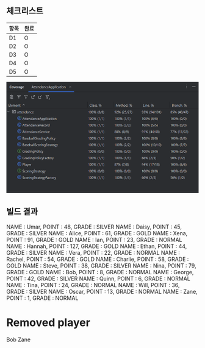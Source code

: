 ## 체크리스트

| 항목 | 완료 |
|------|------|
| D1   | O    |
| D2   | O    |
| D3   | O    |
| D4   | O    |
| D5   | O    |

![alt text](image.png)


## 빌드 결과

NAME : Umar, POINT : 48, GRADE : SILVER
NAME : Daisy, POINT : 45, GRADE : SILVER
NAME : Alice, POINT : 61, GRADE : GOLD
NAME : Xena, POINT : 91, GRADE : GOLD
NAME : Ian, POINT : 23, GRADE : NORMAL
NAME : Hannah, POINT : 127, GRADE : GOLD
NAME : Ethan, POINT : 44, GRADE : SILVER
NAME : Vera, POINT : 22, GRADE : NORMAL
NAME : Rachel, POINT : 54, GRADE : GOLD
NAME : Charlie, POINT : 58, GRADE : GOLD
NAME : Steve, POINT : 38, GRADE : SILVER
NAME : Nina, POINT : 79, GRADE : GOLD
NAME : Bob, POINT : 8, GRADE : NORMAL
NAME : George, POINT : 42, GRADE : SILVER
NAME : Quinn, POINT : 6, GRADE : NORMAL
NAME : Tina, POINT : 24, GRADE : NORMAL
NAME : Will, POINT : 36, GRADE : SILVER
NAME : Oscar, POINT : 13, GRADE : NORMAL
NAME : Zane, POINT : 1, GRADE : NORMAL

Removed player
==============
Bob
Zane
